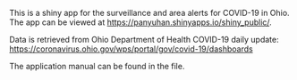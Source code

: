 This is a shiny app for the surveillance and area alerts for COVID-19 in Ohio. The app can be viewed at https://panyuhan.shinyapps.io/shiny_public/.

Data is retrieved from Ohio Department of Health COVID-19 daily update: https://coronavirus.ohio.gov/wps/portal/gov/covid-19/dashboards

The application manual can be found in the file.

